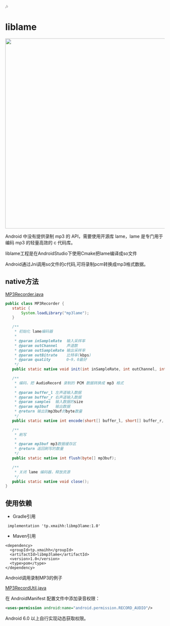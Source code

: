 :notes:

# liblame

<div align=center><img src="https://github.com/xmaihh/MFSocket/raw/master/art/liblame.png" width="600"/></div>

 Android 中没有提供录制 mp3 的 API，需要使用开源库 lame，lame 是专门用于编码 mp3 的轻量高效的 c 代码库。
 
 liblame工程是在AndroidStudio下使用Cmake把lame编译成so文件
 
 Android通过Jni调用so文件的c代码,可将录制pcm转换成mp3格式数据。
 
 ## native方法
 
 [MP3Recorder.java](https://github.com/xmaihh/MFSocket/blob/master/liblame/src/main/java/com/android/liblame/MP3Recorder.java)
 
 ```java
 public class MP3Recorder {
    static {
        System.loadLibrary("mp3lame");
    }

    /**
     * 初始化 lame编码器
     *
     * @param inSampleRate  输入采样率
     * @param outChannel    声道数
     * @param outSampleRate 输出采样率
     * @param outBitrate    比特率(kbps)
     * @param quality       0~9，0最好
     */
    public static native void init(int inSampleRate, int outChannel, int outSampleRate, int outBitrate, int quality);

    /**
     * 编码，把 AudioRecord 录制的 PCM 数据转换成 mp3 格式
     *
     * @param buffer_l 左声道输入数据
     * @param buffer_r 右声道输入数据
     * @param samples  输入数据的size
     * @param mp3buf   输出数据
     * @return 输出到mp3buf的byte数量
     */
    public static native int encode(short[] buffer_l, short[] buffer_r, int samples, byte[] mp3buf);

    /**
     * 刷写
     *
     * @param mp3buf mp3数据缓存区
     * @return 返回刷写的数量
     */
    public static native int flush(byte[] mp3buf);

    /**
     * 关闭 lame 编码器，释放资源
     */
    public static native void close();
}
```

## 使用依赖

- Gradle引用

```
 implementation 'tp.xmaihh:libmp3lame:1.0'
```

- Maven引用

```
<dependency>
  <groupId>tp.xmaihh</groupId>
  <artifactId>libmp3lame</artifactId>
  <version>1.0</version>
  <type>pom</type>
</dependency>
```

Android调用录制MP3的例子

[MP3RecordUtil.java](https://github.com/xmaihh/MFSocket/blob/master/librecord/src/main/java/com/android/librecord/mp3/MP3RecordUtil.java)

在 AndroidManifest 配置文件中添加录音权限：

```xml
<uses-permission android:name="android.permission.RECORD_AUDIO"/>
```

 Android 6.0 以上自行实现动态获取权限。